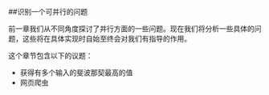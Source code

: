 ##识别一个可并行的问题

前一章我们从不同角度探讨了并行方面的一些问题。现在我们将分析一些具体的问题，这些将在具体实现时自始至终会对我们有指导的作用。

这个章节包含以下的议题：

* 获得有多个输入的斐波那契最高的值
* 网页爬虫
